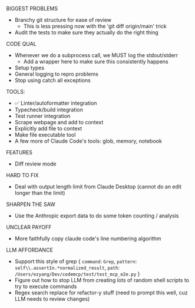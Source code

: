 BIGGEST PROBLEMS
- Branchy git structure for ease of review
  - This is less pressing now with the 'git diff origin/main' trick
- Audit the tests to make sure they actually do the right thing

CODE QUAL
- Whenever we do a subprocess call, we MUST log the stdout/stderr
  - Add a wrapper here to make sure this consistently happens
- Setup types
- General logging to repro problems
- Stop using catch all exceptions

TOOLS:
- ✅ Linter/autoformatter integration
- Typecheck/build integration
- Test runner integration
- Scrape webpage and add to context
- Explicitly add file to context
- Make file executable tool
- A few more of Claude Code's tools: glob, memory, notebook

FEATURES
- Diff review mode

HARD TO FIX
- Deal with output length limit from Claude Desktop (cannot do an edit longer
  than the limit)

SHARPEN THE SAW
- Use the Anthropic export data to do some token counting / analysis

UNCLEAR PAYOFF
- More faithfully copy claude code's line numbering algorithm

LLM AFFORDANCE
- Support this style of grep
{
  `command`: `Grep`,
  `pattern`: `self\\.assertIn.*normalized_result`,
  `path`: `/Users/ezyang/Dev/codemcp/test/test_mcp_e2e.py`
}
- Figure out how to stop LLM from creating lots of random shell scripts to try
  to execute commands
- Regex search replace for refactor-y stuff (need to prompt this well, cuz LLM
  needs to review changes)
